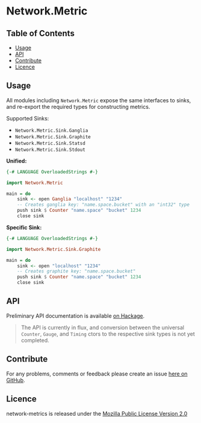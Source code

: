 Network.Metric
==============

Table of Contents
-----------------

* [Usage](#usage)
* [API](#api)
* [Contribute](#contribute)
* [Licence](#licence)


<a name="usage" />

Usage
-----

All modules including `Network.Metric` expose the same interfaces to sinks, and re-export
the required types for constructing metrics.

Supported Sinks:

* `Network.Metric.Sink.Ganglia`
* `Network.Metric.Sink.Graphite`
* `Network.Metric.Sink.Statsd`
* `Network.Metric.Sink.Stdout`


**Unified:**

````haskell
{-# LANGUAGE OverloadedStrings #-}

import Network.Metric

main = do
    sink <- open Ganglia "localhost" "1234"
    -- Creates ganglia key: "name.space.bucket" with an "int32" type
    push sink $ Counter "name.space" "bucket" 1234
    close sink
````


**Specific Sink:**

````haskell
{-# LANGUAGE OverloadedStrings #-}

import Network.Metric.Sink.Graphite

main = do
    sink <- open "localhost" "1234"
    -- Creates graphite key: "name.space.bucket"
    push sink $ Counter "name.space" "bucket" 1234
    close sink
````


<a name="api" />

API
---

Preliminary API documentation is available [on Hackage](http://hackage.haskell.org/package/network-metrics).

> The API is currently in flux, and conversion between the universal `Counter`, `Gauge`, and `Timing` ctors to the respective sink types is not yet completed.


<a name="contribute" />

Contribute
----------

For any problems, comments or feedback please create an issue [here on GitHub](github.com/brendanhay/network-metrics/issues).


<a name="licence" />

Licence
-------

network-metrics is released under the [Mozilla Public License Version 2.0](http://www.mozilla.org/MPL/)
